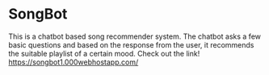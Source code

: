 # SongBot
This is a chatbot based song recommender system. The chatbot asks a few basic questions and based on the response from the user, it recommends the suitable playlist of a certain mood. Check out the link! https://songbot1.000webhostapp.com/

